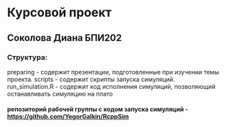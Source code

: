 # Курсовой проект
## Соколова Диана БПИ202
### Cтруктура:
preparing - содержит презентации, подготовленные при изучении темы проекта. 
scripts - содержит скрипты запуска симуляций. 
run_simulation.R - содержит код исполнения симуляций, позволяющий останавливать симуляцию на плато  
 
#### репозиторий рабочей группы с кодом запуска симуляций - https://github.com/YegorGalkin/RcppSim
